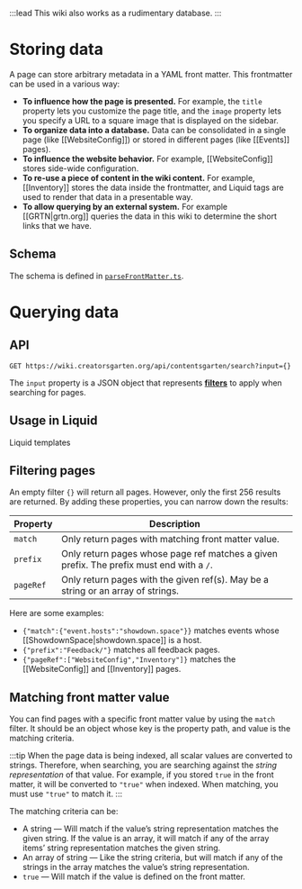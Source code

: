 :::lead
This wiki also works as a rudimentary database.
:::

# Storing data

A page can store arbitrary metadata in a YAML front matter. This frontmatter can be used in a various way:

- **To influence how the page is presented.** For example, the `title` property lets you customize the page title, and the `image` property lets you specify a URL to a square image that is displayed on the sidebar.
- **To organize data into a database.** Data can be consolidated in a single page (like [[WebsiteConfig]]) or stored in different pages (like [[Events]] pages).
- **To influence the website behavior.** For example, [[WebsiteConfig]] stores side-wide configuration.
- **To re-use a piece of content in the wiki content.** For example, [[Inventory]] stores the data inside the frontmatter, and Liquid tags are used to render that data in a presentable way.
- **To allow querying by an external system.** For example [[GRTN|grtn.org]] queries the data in this wiki to determine the short links that we have.

## Schema

The schema is defined in [`parseFrontMatter.ts`](https://github.com/creatorsgarten/creatorsgarten.org/blob/main/src/functions/parseFrontMatter.ts).

# Querying data

## API

```
GET https://wiki.creatorsgarten.org/api/contentsgarten/search?input={}
```

The `input` property is a JSON object that represents [**filters**](#filtering-pages) to apply when searching for pages.

## Usage in Liquid

Liquid templates

## Filtering pages

An empty filter `{}` will return all pages.
However, only the first 256 results are returned.
By adding these properties, you can narrow down the results:

| Property | Description |
| --- | --- |
| `match` | Only return pages with matching front matter value. |
| `prefix` | Only return pages whose page ref matches a given prefix. The prefix must end with a `/`. |
| `pageRef` | Only return pages with the given ref(s). May be a string or an array of strings. |

Here are some examples:

- `{"match":{"event.hosts":"showdown.space"}}` matches events whose [[ShowdownSpace|showdown.space]] is a host.
- `{"prefix":"Feedback/"}` matches all feedback pages.
- `{"pageRef":["WebsiteConfig","Inventory"]}` matches the [[WebsiteConfig]] and [[Inventory]] pages.

## Matching front matter value

You can find pages with a specific front matter value by using the `match` filter. It should be an object whose key is the property path, and value is the matching criteria.

:::tip
When the page data is being indexed, all scalar values are converted to strings. Therefore, when searching, you are searching against the _string representation_ of that value.
For example, if you stored `true` in the front matter, it will be converted to `"true"` when indexed. When matching, you must use `"true"` to match it.
:::

The matching criteria can be:

- A string — Will match if the value’s string representation matches the given string. If the value is an array, it will match if any of the array items’ string representation matches the given string.
- An array of string — Like the string criteria, but will match if any of the strings in the array matches the value’s string representation.
- `true` — Will match if the value is defined on the front matter.
